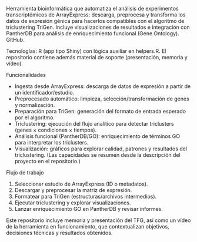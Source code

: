Herramienta bioinformática que automatiza el análisis de experimentos transcriptómicos de ArrayExpress: descarga, preprocesa y transforma los datos de expresión génica para hacerlos compatibles con el algoritmo de triclustering TriGen. Incluye visualizaciones de resultados e integración con PantherDB para análisis de enriquecimiento funcional (Gene Ontology). 
GitHub.

Tecnologías: R (app tipo Shiny) con lógica auxiliar en helpers.R. El repositorio contiene además material de soporte (presentación, memoria y vídeo).

Funcionalidades
- Ingesta desde ArrayExpress: descarga de datos de expresión a partir de un identificador/estudio.
- Preprocesado automático: limpieza, selección/transformación de genes y normalización.
- Preparación para TriGen: generación del formato de entrada esperado por el algoritmo.
- Triclustering: ejecución del flujo analítico para detectar triclusters (genes × condiciones × tiempos).
- Análisis funcional (PantherDB/GO): enriquecimiento de términos GO para interpretar los triclusters.
- Visualización: gráficos para explorar calidad, patrones y resultados del triclustering.
(Las capacidades se resumen desde la descripción del proyecto en el repositorio.)

Flujo de trabajo
1. Seleccionar estudio de ArrayExpress (ID o metadatos).
2. Descargar y preprocesar la matriz de expresión.
3. Formatear para TriGen (estructuras/archivos intermedios).
4. Ejecutar triclustering y explorar visualizaciones.
5. Lanzar enriquecimiento GO en PantherDB y revisar informes.

Este repositorio incluye memoria y presentación del TFG, así como un vídeo de la herramienta en funcionamiento, que contextualizan objetivos, decisiones técnicas y resultados obtenidos.
